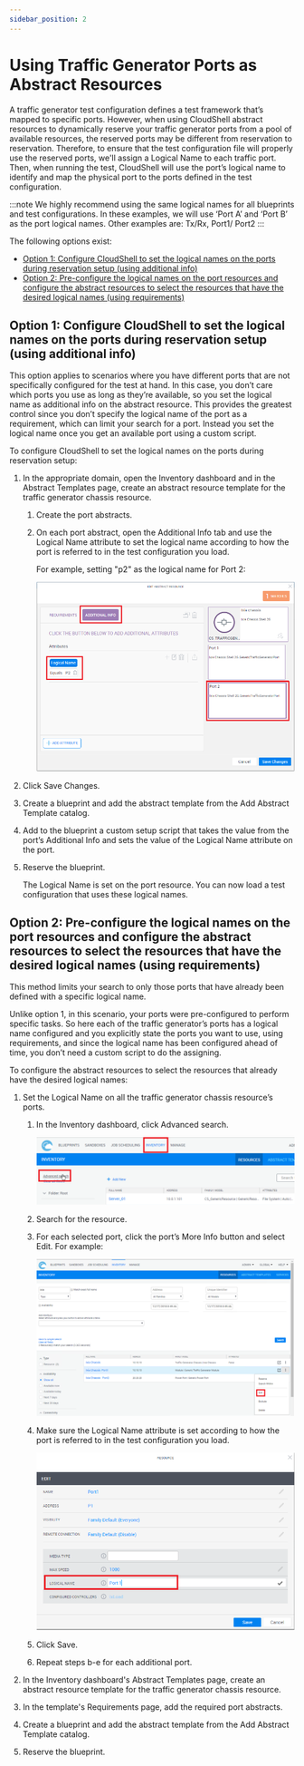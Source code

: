 ```yaml
---
sidebar_position: 2
---
```


# Using Traffic Generator Ports as Abstract Resources

A traffic generator test configuration defines a test framework that’s mapped to specific ports. However, when using CloudShell abstract resources to dynamically reserve your traffic generator ports from a pool of available resources, the reserved ports may be different from reservation to reservation. Therefore, to ensure that the test configuration file will properly use the reserved ports, we'll assign a Logical Name to each traffic port. Then, when running the test, CloudShell will use the port’s logical name to identify and map the physical port to the ports defined in the test configuration.

:::note
We highly recommend using the same logical names for all blueprints and test configurations. In these examples, we will use ‘Port A’ and ‘Port B’ as the port logical names. Other examples are: Tx/Rx, Port1/ Port2
:::

The following options exist:

  - [Option 1: Configure CloudShell to set the logical names on the ports during reservation setup (using additional info)](#option-1-configure-cloudshell-to-set-the-logical-names-on-the-ports-during-reservation-setup-using-additional-info)
  - [Option 2: Pre-configure the logical names on the port resources and configure the abstract resources to select the resources that have the desired logical names (using requirements)](#option-2-pre-configure-the-logical-names-on-the-port-resources-and-configure-the-abstract-resources-to-select-the-resources-that-have-the-desired-logical-names-using-requirements)


## Option 1: Configure CloudShell to set the logical names on the ports during reservation setup (using additional info)

This option applies to scenarios where you have different ports that are not specifically configured for the test at hand. In this case, you don’t care which ports you use as long as they’re available, so you set the logical name as additional info on the abstract resource. This provides the greatest control since you don’t specify the logical name of the port as a requirement, which can limit your search for a port. Instead you set the logical name once you get an available port using a custom script.

To configure CloudShell to set the logical names on the ports during reservation setup:

1. In the appropriate domain, open the Inventory dashboard and in the Abstract Templates page, create an abstract resource template for the traffic generator chassis resource.
    1. Create the port abstracts.
    2. On each port abstract, open the Additional Info tab and use the Logical Name attribute to set the logical name according to how the port is referred to in the test configuration you load.
        
        For example, setting "p2" as the logical name for Port 2:
        
        ![](/Images/CloudShell-Portal/Lab-Management/Environments/TGAbstractAddAttribute.png)
        
2. Click Save Changes.
3. Create a blueprint and add the abstract template from the Add Abstract Template catalog.
4. Add to the blueprint a custom setup script that takes the value from the port’s Additional Info and sets the value of the Logical Name attribute on the port.
5. Reserve the blueprint.
    
    The Logical Name is set on the port resource. You can now load a test configuration that uses these logical names.
    

## Option 2: Pre-configure the logical names on the port resources and configure the abstract resources to select the resources that have the desired logical names (using requirements)

This method limits your search to only those ports that have already been defined with a specific logical name.

Unlike option 1, in this scenario, your ports were pre-configured to perform specific tasks. So here each of the traffic generator’s ports has a logical name configured and you explicitly state the ports you want to use, using requirements, and since the logical name has been configured ahead of time, you don’t need a custom script to do the assigning.

To configure the abstract resources to select the resources that already have the desired logical names:

1. Set the Logical Name on all the traffic generator chassis resource’s ports.
    1. In the Inventory dashboard, click Advanced search.
        
        ![](/Images/CloudShell-Portal/Lab-Management/Environments/TGAbstractAdvancedSearch.png)
        
    2. Search for the resource.
        
    3. For each selected port, click the port’s More Info button and select Edit. For example:
        
        ![](/Images/CloudShell-Portal/Lab-Management/Environments/TGAbstractMoreInfoButton.png)
        
    4. Make sure the Logical Name attribute is set according to how the port is referred to in the test configuration you load.
        
        ![](</Images/CloudShell-Portal/Lab-Management/Environments/TGAbstractLogicalName.png>)
        
    5. Click Save.
    6. Repeat steps b-e for each additional port.
2. In the Inventory dashboard's Abstract Templates page, create an abstract resource template for the traffic generator chassis resource.
3. In the template's Requirements page, add the required port abstracts.
4. Create a blueprint and add the abstract template from the Add Abstract Template catalog.
    
5. Reserve the blueprint.
    
